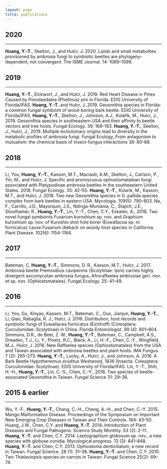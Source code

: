 ```yaml
---
layout: page
title: publications
---
```

## 2020
_____________
**Huang, Y.-T.**, Skelton, J., and Hulcr, J. 2020. Lipids and small metabolites provisioned by ambrosia fungi to symbiotic beetles are phylogeny-dependent, not convergent. The ISME Journal. 14: 1089–1099.

## 2019
_____________
**Huang, Y.-T.**, Eickwort, J., and Hulcr, J. 2019. Red Heart Disease in Pines Caused by Porodaedalea (Phellinus) pini in Florida. EDIS University of Florida/IFAS.
**Huang, Y.-T.** and Hulcr, J. 2019. Geosmithia species in Florida: a common fungal symbiont of wood-boring bark beetle. EDIS University of Florida/IFAS.
**Huang, Y.-T.**, Skelton, J., Johnson, A.J., Kolařík, M., Hulcr, J., 2019. Geosmithia species in southeastern USA and their affinity to beetle vectors and tree hosts. Fungal Ecology. 39: 168–183. 
**Huang, Y.-T.**, Skelton, J., Hulcr, J., 2019. Multiple evolutionary origins lead to diversity in the metabolic profiles of ambrosia fungi. Fungal Ecology, From antagonism to mutualism: the chemical basis of insect-fungus interactions 38: 80–88.

## 2018
_____________
Li, You, **Huang, Y.-T.**, Kasson, M.T., Maciasb, A.M., Skelton, J., Carlson, P., Yin, M., and Hulcr, J. Specific and promiscuous ophiostomatalean fungi associated with Platypodinae ambrosia beetles in the southeastern United States. 2018. Fungal Ecology. 35: 42–50.
**Huang, Y.-T.**, Kolarik, M., Kasson, M.T., and Hulcr, J. 2018. Two new Geosmithia species in G. pallida species complex from bark beetles in eastern USA. Mycologia. 109(5): 790–803.
Na, F., Carrillo, J.D., Mayorquin, J.S., Ndinga-Muniania, C., Stajich, J.E., Stouthamer, R., **Huang, Y.-T.**, Lin, Y.-T., Chen, C.Y., Eskalen, A., 2018. Two novel fungal symbionts Fusarium kuroshium sp. nov. and Graphium kuroshium sp. nov. of Kuroshio shot hole borer (Euwallacea sp. nr. fornicatus) cause Fusarium dieback on woody host species in California. Plant Disease. 102(6): 1154-1164.

## 2017
_____________
Bateman, C, **Huang, Y.-T.**, Simmons, D. R., Kasson, M.T., Hulcr, J. 2017. Ambrosia beetle Premnobius cavipennis (Scolytinae: Ipini) carries highly divergent ascomycotan ambrosia fungus, Afroraffaelea ambrosiae gen. nov. et sp. nov. (Ophiostomatales). Fungal Ecology. 25: 41–49.

## 2016
_____________
Li, You, Gu, Xinyao, Kasson, M.T., Bateman, C., Guo, Jianjun, **Huang, Y.-T.**, Li, Qiao, Rabaglia, R. J., Hulcr, J. 2016. Distribution, host records and symbiotic fungi of Euwallacea fornicatus (Eichhoff) (Coleoptera: Curculionidae: Scolytinae) in China. Florida Entomologist. 99 (4): 801–804.
Simmons, D.R., de Beer, Z. W., **Huang, Y.-T.**, Bateman, C., Campbell, A.S., Dreaden, T.J., Li, Y., Ploetz, R.C., Black, A., Li, H.-F., Chen, C.-Y., Wingfield, M.J., Hulcr, J. 2016. New Raffaelea species (Ophiostomatales) from the USA and Taiwan associated with ambrosia beetles and plant hosts. IMA Fungus. 7 (2): 265–273.
**Huang, Y.-T.**, Lucky, A., Hulcr, J., and Johnson, A. 2016. A Bark Beetle Hypothenemus eruditus Westwood, 1836 (Insecta: Coleoptera: Curculionidae: Scolytinae). EDIS University of Florida/IFAS.
Lin, Y.-T., Shih, H.-H., **Huang, Y.-T.**, Lin, C.-S., Chen, C.-Y., 2016. Two species of beetle-associated Geosmithia in Taiwan. Fungal Science 31: 29–36.

## 2015 & earlier
_____________
Wu, Y.-F., **Huang, Y.-T.**, Chang, C.-H., Cheng, A.-H., and Chen, C.-Y. 2015. Mango Malformation Disease. Proceedings of the Symposium on Important New Emerging Crop Diseases in Taiwan and Their Controls. 184: 43–50.
Huang, J.W., Chen, C.Y. and **Huang, Y.-T.** 2014. Introduction of Plant Diseases and Fungal Pathogens. Science Study Monthly. 53 (2): 2–11.
**Huang, Y.-T.** and Chen, C.Y. 2014. Leptographium globosum sp. nov., a new species with globose conidia. Mycological progress. 13 (3): 841–848.
**Huang, Y.-T.** and Chen, C.Y. 2013. Ophiostoma denticiliatum, a new record in Taiwan. Fungal Science. 28 (1): 31–38.
**Huang, Y.-T.** and Chen, C.Y. 2010. Two Thielaviopsis species on carrots in Taiwan. Fungal Science 25(2): 69–74.
